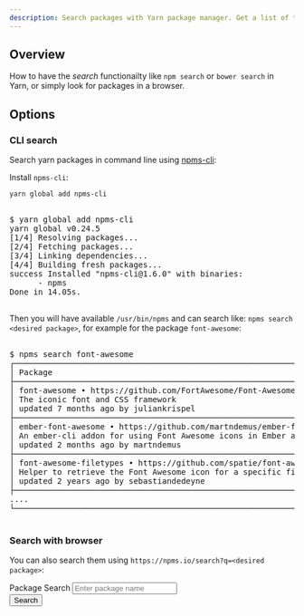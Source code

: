 ```yaml
---
description: Search packages with Yarn package manager. Get a list of tabular results.
---
```


## Overview

How to have the *search* functionailty like `npm search` or `bower
search` in Yarn, or simply look for packages in a browser.


## Options

### CLI search

Search yarn packages in command line using [npms-cli](https://github.com/npms-io/npms-cli):

Install `npms-cli`:

    yarn global add npms-cli

<pre class="shell">
<samp>
<span class="shell-prompt">$</span> <kbd>yarn global add npms-cli</kbd>
yarn global v0.24.5
[1/4] Resolving packages...
[2/4] Fetching packages...
[3/4] Linking dependencies...
[4/4] Building fresh packages...
success Installed "npms-cli@1.6.0" with binaries:
      - npms
Done in 14.05s.
</samp>
</pre>

Then you will have available `/usr/bin/npms` and can search like:
`npms search <desired package>`, for example for the package `font-awesome`:

<pre class="shell">
<samp>
<span class="shell-prompt">$</span> <kbd>npms search font-awesome</kbd>
┌─────────────────────────────────────────────────────────────────────────────┬─────────┬────────────┬─────────────┬───────┐
│ Package                                                                     │ Quality │ Popularity │ Maintenance │ Score │
├─────────────────────────────────────────────────────────────────────────────┼─────────┼────────────┼─────────────┼───────┤
│ font-awesome • https://github.com/FortAwesome/Font-Awesome                  │         │            │             │       │
│ The iconic font and CSS framework                                           │   83    │     71     │     38      │  63   │
│ updated 7 months ago by juliankrispel                                       │         │            │             │       │
├─────────────────────────────────────────────────────────────────────────────┼─────────┼────────────┼─────────────┼───────┤
│ ember-font-awesome • https://github.com/martndemus/ember-font-awesome       │         │            │             │       │
│ An ember-cli addon for using Font Awesome icons in Ember applications.      │   89    │     22     │     100     │  70   │
│ updated 2 months ago by martndemus                                          │         │            │             │       │
├─────────────────────────────────────────────────────────────────────────────┼─────────┼────────────┼─────────────┼───────┤
│ font-awesome-filetypes • https://github.com/spatie/font-awesome-filetypes   │         │            │             │       │
│ Helper to retrieve the Font Awesome icon for a specific file extension      │   95    │     9      │     100     │  67   │
│ updated 2 years ago by sebastiandedeyne                                     │         │            │             │       │
├─────────────────────────────────────────────────────────────────────────────┼─────────┼────────────┼─────────────┼───────┤
....
└─────────────────────────────────────────────────────────────────────────────┴─────────┴────────────┴─────────────┴───────┘
</samp>
</pre>


### Search with browser

You can also search them using `https://npms.io/search?q=<desired
package>`:

<form action="https://npms.io/search" method="get" target="_blank">
  <div class="form-group">
    <label for="packageSearch">Package Search</label>
    <input type="text" class="form-control" id="q"
  aria-describedby="packageSearch" placeholder="Enter package name" name="q">
  </div>
  <button type="submit" class="btn btn-primary">Search</button>
</form>

